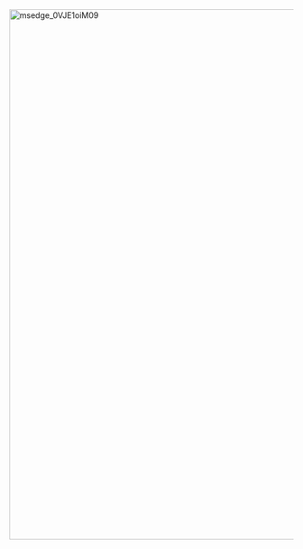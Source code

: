 
<img width="938" alt="msedge_0VJE1oiM09" src="https://user-images.githubusercontent.com/47063586/117243521-69524180-ae05-11eb-8135-41aa5ef77707.png">

